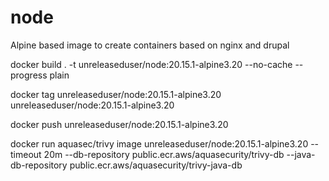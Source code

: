 # node

Alpine based image to create containers based on nginx and drupal

docker build . -t unreleaseduser/node:20.15.1-alpine3.20 --no-cache --progress plain

docker tag unreleaseduser/node:20.15.1-alpine3.20 unreleaseduser/node:20.15.1-alpine3.20

docker push unreleaseduser/node:20.15.1-alpine3.20

docker run aquasec/trivy image unreleaseduser/node:20.15.1-alpine3.20 --timeout 20m --db-repository public.ecr.aws/aquasecurity/trivy-db --java-db-repository public.ecr.aws/aquasecurity/trivy-java-db
